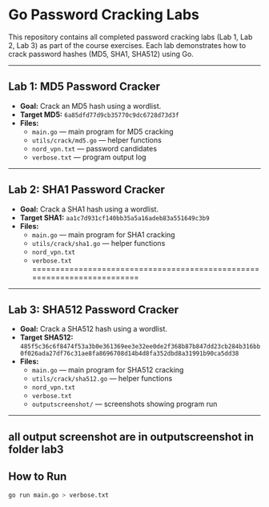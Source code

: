 # Go Password Cracking Labs

This repository contains all completed password cracking labs (Lab 1, Lab 2, Lab 3) as part of the course exercises. Each lab demonstrates how to crack password hashes (MD5, SHA1, SHA512) using Go.

---

## Lab 1: MD5 Password Cracker
- **Goal:** Crack an MD5 hash using a wordlist.
- **Target MD5:** `6a85dfd77d9cb35770c9dc6728d73d3f`
- **Files:**
  - `main.go` — main program for MD5 cracking
  - `utils/crack/md5.go` — helper functions
  - `nord_vpn.txt` — password candidates
  - `verbose.txt` — program output log


---

## Lab 2: SHA1 Password Cracker
- **Goal:** Crack a SHA1 hash using a wordlist.
- **Target SHA1:** `aa1c7d931cf140bb35a5a16adeb83a551649c3b9`
- **Files:**
  - `main.go` — main program for SHA1 cracking
  - `utils/crack/sha1.go` — helper functions
  - `nord_vpn.txt`
  - `verbose.txt`
 ========================================================================

---

## Lab 3: SHA512 Password Cracker
- **Goal:** Crack a SHA512 hash using a wordlist.
- **Target SHA512:**  
`485f5c36c6f8474f53a3b0e361369ee3e32ee0de2f368b87b847dd23cb284b316bb0f026ada27df76c31ae8fa8696708d14b4d8fa352dbd8a31991b90ca5dd38`
- **Files:**
  - `main.go` — main program for SHA512 cracking
  - `utils/crack/sha512.go` — helper functions
  - `nord_vpn.txt`
  - `verbose.txt`
  - `outputscreenshot/` — screenshots showing program run

---

## all output screenshot are in outputscreenshot in folder lab3
## How to Run
```bash
go run main.go > verbose.txt
